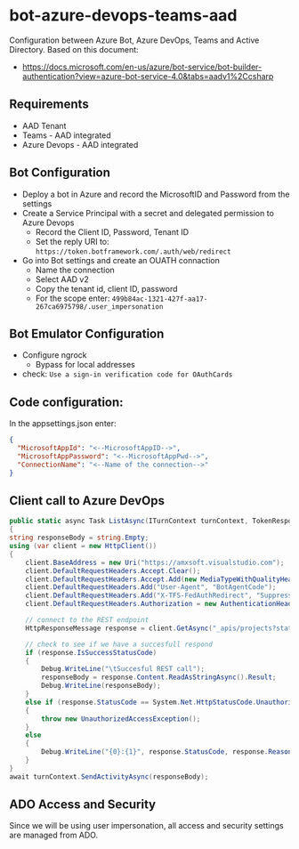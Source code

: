 # bot-azure-devops-teams-aad

Configuration between Azure Bot, Azure DevOps, Teams and Active Directory. Based on this document:

- https://docs.microsoft.com/en-us/azure/bot-service/bot-builder-authentication?view=azure-bot-service-4.0&tabs=aadv1%2Ccsharp

## Requirements

- AAD Tenant
- Teams - AAD integrated
- Azure Devops - AAD integrated

## Bot Configuration

- Deploy a bot in Azure and record the MicrosoftID and Password from the settings
- Create a Service Principal with a secret and delegated permission to Azure Devops
  - Record the Client ID, Password, Tenant ID
  - Set the reply URI to: ```https://token.botframework.com/.auth/web/redirect```
- Go into Bot settings and create an OUATH connaction
  - Name the connection
  - Select AAD v2
  - Copy the tenant id, client ID, password
  - For the scope enter: ```499b84ac-1321-427f-aa17-267ca6975798/.user_impersonation```

## Bot Emulator Configuration

- Configure ngrock
  - Bypass for local addresses
- check: ```Use a sign-in verification code for OAuthCards```

## Code configuration:

In the appsettings.json enter:

```json
{
  "MicrosoftAppId": "<--MicrosoftAppID-->",
  "MicrosoftAppPassword": "<--MicrosoftAppPwd-->",
  "ConnectionName": "<--Name of the connection-->"
}
```

## Client call to Azure DevOps

```c#
public static async Task ListAsync(ITurnContext turnContext, TokenResponse tokenResponse)
{
string responseBody = string.Empty;
using (var client = new HttpClient())
{
    client.BaseAddress = new Uri("https://amxsoft.visualstudio.com");
    client.DefaultRequestHeaders.Accept.Clear();
    client.DefaultRequestHeaders.Accept.Add(new MediaTypeWithQualityHeaderValue("application/json"));
    client.DefaultRequestHeaders.Add("User-Agent", "BotAgentCode");
    client.DefaultRequestHeaders.Add("X-TFS-FedAuthRedirect", "Suppress");
    client.DefaultRequestHeaders.Authorization = new AuthenticationHeaderValue("Bearer", tokenResponse.Token);

    // connect to the REST endpoint            
    HttpResponseMessage response = client.GetAsync("_apis/projects?stateFilter=All&api-version=2.2").Result;

    // check to see if we have a succesfull respond
    if (response.IsSuccessStatusCode)
    {
        Debug.WriteLine("\tSuccesful REST call");
        responseBody = response.Content.ReadAsStringAsync().Result;
        Debug.WriteLine(responseBody);
    }
    else if (response.StatusCode == System.Net.HttpStatusCode.Unauthorized)
    {
        throw new UnauthorizedAccessException();
    }
    else
    {
        Debug.WriteLine("{0}:{1}", response.StatusCode, response.ReasonPhrase);
    }
}
await turnContext.SendActivityAsync(responseBody);
```            

## ADO Access and Security

Since we will be using user impersonation, all access and security settings are managed from ADO.
